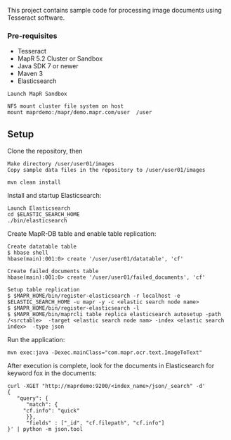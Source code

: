 This project contains sample code for processing image documents using Tesseract software. 


### Pre-requisites

* Tesseract
* MapR 5.2 Cluster or Sandbox
* Java SDK 7 or newer
* Maven 3
* Elasticsearch

```
Launch MapR Sandbox 

NFS mount cluster file system on host 
mount maprdemo:/mapr/demo.mapr.com/user  /user
```


## Setup

Clone the repository, then

```
Make directory /user/user01/images
Copy sample data files in the repository to /user/user01/images

mvn clean install
```

Install and startup Elasticsearch:

```
Launch Elasticsearch
cd $ELASTIC_SEARCH_HOME 
./bin/elasticsearch
```

Create MapR-DB table and enable table replication:
```
Create datatable table
$ hbase shell
hbase(main):001:0> create '/user/user01/datatable', 'cf'

Create failed_documents table
hbase(main):001:0> create '/user/user01/failed_documents', 'cf'

Setup table replication
$ $MAPR_HOME/bin/register-elasticsearch -r localhost -e $ELASTIC_SEARCH_HOME -u mapr -y -c <elastic search node name>
$ $MAPR_HOME/bin/register-elasticsearch -l
$ $MAPR_HOME/bin/maprcli table replica elasticsearch autosetup -path /<srctable>  -target <elastic search node nam> -index <elastic search index>  -type json
```


Run the application:

```
mvn exec:java -Dexec.mainClass="com.mapr.ocr.text.ImageToText"
```

After execution is complete, look for the documents in Elasticsearch for keyword fox in the documents:

```
curl -XGET "http://maprdemo:9200/<index_name>/json/_search" -d'
{
   "query": {
      "match": {
     "cf.info": "quick"
      }},
      "fields" : ["_id", "cf.filepath", "cf.info"]
}' | python -m json.tool
```

